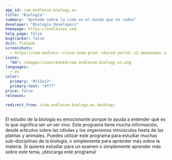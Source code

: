 ```yaml
---
app_id: com.endlessm.biology.es
title: "Biología"
summary: "Aprende sobre la vida en el mundo que te rodea"
developer: "Biología Developers"
homepage: https://endlessos.com
help_page: false
bugtracker: false
dist: flatpak
screenshots:
  - https://com-endless--cloud-soma-prod--shared-portal.s3.amazonaws.com/apps.244.screenshots.8b248977-8d60-42e7-8e47-86a0a0a9c2c1_20181018184993088.png
icons:
  "64": /images/icons/64x64/com.endlessm.biology.es.png
languages:
  - es
color:
  primary: "#f15a22"
  primary-text: "#fff"
price: false
releases:

redirect_from: /com.endlessm.biology.es.desktop/
---
```


<p>El estudio de la biología es emocionante porque te ayuda a entender qué es lo que significa ser un ser vivo. Este programa tiene mucha información, desde artículos sobre las células y los organismos minúsculos hasta de las plantas y animales. Puedes utilizar este programa para estudiar muchas sub-disciplinas de la biología, o simplemente para aprender más sobre la materia. Si quieres estudiar para un examen o simplemente aprender más sobre este tema, ¡descarga este programa!</p>